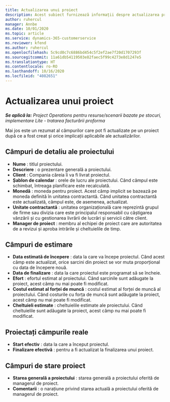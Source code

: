 ```yaml
---
title: Actualizarea unui proiect
description: Acest subiect furnizează informații despre actualizarea proiectelor în Project Operations.
author: ruhercul
manager: Annbe
ms.date: 10/01/2020
ms.topic: article
ms.service: dynamics-365-customerservice
ms.reviewer: kfend
ms.author: ruhercul
ms.openlocfilehash: 5c9cd0c7c6886bd454c5f2ef2ae7f20d1707293f
ms.sourcegitcommit: 11a61db54119503e82faec5f99c4273e8d1247e5
ms.translationtype: HT
ms.contentlocale: ro-RO
ms.lasthandoff: 10/16/2020
ms.locfileid: "4082651"
---
```

# <a name="update-a-project"></a>Actualizarea unui proiect

_**Se aplică la:** Project Operations pentru resurse/scenarii bazate pe stocuri, implementare Lite - tratarea facturării proforma_

Mai jos este un rezumat al câmpurilor care pot fi actualizate pe un proiect după ce a fost creat și orice implicații aplicabile ale actualizărilor.

## <a name="project-detail-fields"></a>Câmpuri de detaliu ale proiectului

- **Nume** : titlul proiectului.
- **Descriere** : o prezentare generală a proiectului.
- **Client** : Compania căreia îi va fi livrat proiectul.
- **Șablon de calendar** : orele de lucru ale proiectului. Când câmpul este schimbat, întreaga planificare este recalculată.
- **Monedă** : moneda pentru proiect. Acest câmp implicit se bazează pe moneda definită în unitatea contractantă. Când unitatea contractantă este actualizată, câmpul este, de asemenea, actualizat.
- **Unitate contractantă** : unitatea organizațională care reprezintă grupul de firme sau divizia care este principalul responsabil cu câștigarea vânzării și cu gestionarea livrării de lucrări și servicii către client. 
- **Manager de proiect** : membru al echipei de proiect care are autoritatea de a revizui și aproba intrările și cheltuielile de timp.

## <a name="estimate-fields"></a>Câmpuri de estimare

- **Data estimată de începere** : data la care va începe proiectul. Când acest câmp este actualizat, orice sarcini din proiect se vor muta proporțional cu data de începere nouă.
- **Data de finalizare** : data la care proiectul este programat să se încheie.
- **Efort** : efortul estimat al proiectului. Când sarcinile sunt adăugate la proiect, acest câmp nu mai poate fi modificat.
- **Costul estimat al forței de muncă** : costul estimat al forței de muncă al proiectului. Când costurile cu forța de muncă sunt adăugate la proiect, acest câmp nu mai poate fi modificat.
- **Cheltuieli estimate** : cheltuielile estimate ale proiectului. Când cheltuielile sunt adăugate la proiect, acest câmp nu mai poate fi modificat.

## <a name="project-actual-fields"></a>Proiectați câmpurile reale
- **Start efectiv** : data la care a început proiectul.
- **Finalizare efectivă** : pentru a fi actualizat la finalizarea unui proiect.

## <a name="project-status-fields"></a>Câmpuri de stare proiect

- **Starea generală a proiectului** : starea generală a proiectului oferită de managerul de proiect.
- **Comentarii** : o narațiune privind starea actuală a proiectului oferită de managerul de proiect.

